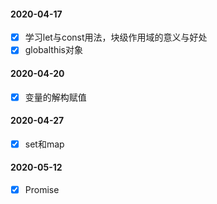 #### 2020-04-17
- [x] 学习let与const用法，块级作用域的意义与好处
- [x] globalthis对象

#### 2020-04-20
- [x] 变量的解构赋值

#### 2020-04-27
- [x] set和map

#### 2020-05-12
- [x] Promise